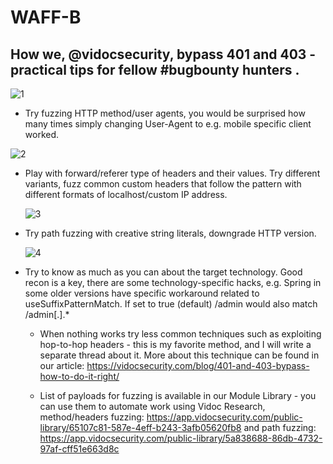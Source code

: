 # WAFF-B
## How we, @vidocsecurity, bypass 401 and 403 - practical tips for fellow #bugbounty hunters <thread>.
  
  
![1](https://github.com/nazmul-ethi/Bypass-401-and-403/assets/130249045/477fb003-1d2d-4dd7-ad3e-4070b0728451)

  
* Try fuzzing HTTP method/user agents, you would be surprised how many times simply changing User-Agent to e.g. mobile specific client worked.
  
![2](https://github.com/nazmul-ethi/Bypass-401-and-403/assets/130249045/3f30383e-ec1c-4775-a4d4-7d9a41b66453)
  
* Play with forward/referer type of headers and their values. Try different variants, fuzz common custom headers that follow the pattern with different formats of localhost/custom IP address.

  ![3](https://github.com/nazmul-ethi/Bypass-401-and-403/assets/130249045/bfe6ddce-13b0-41e8-be2b-c1cb4701fbd8)

  
* Try path fuzzing with creative string literals, downgrade HTTP version.

  ![4](https://github.com/nazmul-ethi/Bypass-401-and-403/assets/130249045/c2a4ca5a-44f2-48d1-a868-40d53e81dfff)


* Try to know as much as you can about the target technology. Good recon is a key, there are some technology-specific hacks, e.g. Spring in some older versions have specific workaround related to useSuffixPatternMatch. If set to true (default) /admin would also match /admin[.].*

  * When nothing works try less common techniques such as exploiting hop-to-hop headers - this is my favorite method, and I will write a separate thread about it. More about this technique can be found in our article: https://vidocsecurity.com/blog/401-and-403-bypass-how-to-do-it-right/
  
  * List of payloads for fuzzing is available in our Module Library - you can use them to automate work using Vidoc Research, method/headers fuzzing: https://app.vidocsecurity.com/public-library/65107c81-587e-4eff-b243-3afb05620fb8 and path fuzzing: https://app.vidocsecurity.com/public-library/5a838688-86db-4732-97af-cff51e663d8c
